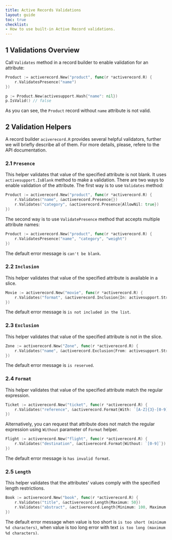 ```yaml
---
title: Active Records Validations
layout: guide
toc: true
checklist:
- How to use built-in Active Record validations.
---
```


## 1 Validations Overview

Call `Validates` method in a record builder to enable validation for an attribute:
```go
Product := activerecord.New("product", func(r *activerecord.R) {
    r.ValidatesPresence("name")
})
```

```go
p := Product.New(activesupport.Hash{"name": nil})
p.IsValid() // false
```

As you can see, the `Product` record without `name` attribute is not valid.

## 2 Validation Helpers

A record builder `aciverecord.R` provides several helpful validators, further we will
briefly describe all of them. For more details, please, refere to the API documentation.

### 2.1 `Presence`

This helper validates that value of the specified attribute is not blank. It uses
`activesupport.IsBlank` method to make a validation. There are two ways to enable
validation of the attribute. The first way is to use `Validates` method:

```go
Product := activerecord.New("product", func(r *activerecord.R) {
    r.Validates("name", &activerecord.Presence{})
    r.Validates("category", &activerecord.Presence{AllowNil: true})
})
```

The second way is to use `ValidatePresence` method that accepts multiple attribute names:
```go
Product := activerecord.New("product", func(r *activerecord.R) {
    r.ValidatesPresence("name", "category", "weight")
})
```

The default error message is `can't be blank`.

### 2.2 `Inclusion`

This helper validates that value of the specified attribute is available in a slice.

```go
Movie := activerecord.New("movie", func(r *activerecord.R) {
    r.Validates("format", &activerecord.Inclusion{In: activesupport.Strings("mkv", "avi")})
})
```

The default error message is `is not included in the list`.

### 2.3 `Exclusion`

This helper validates that value of the specified attribute is not in the slice.

```go
Zone := activerecord.New("Zone", func(r *activerecord.R) {
    r.Validates("name", &activerecord.Exclusion{From: activesupport.Strings("tk", "biz")})
})
```

The default error message is `is reserved`.

### 2.4 `Format`

This helper validates that value of the specified attribute match the regular expression.

```go
Ticket := activerecord.New("ticket", func(r *activerecord.R) {
    r.Validates("reference", &activerecord.Format{With: `[A-Z]{3}-[0-9]{4}`})
})
```

Alternatively, you can request that attribute does not match the regular expression
using `Without` parameter of `Format` helper.

```go
Flight := activerecord.New("flight", func(r *activerecord.R) {
    r.Validates("destination", &activerecord.Format{Without: `[0-9]`})
})
```

The default error message is `has invalid format`.

### 2.5 `Length`

This helper validates that the attributes' values comply with the specified length
restrictions.

```go
Book := activerecord.New("book", func(r *activerecord.R) {
    r.Validates("title", &activerecord.Length{Maximum: 50})
    r.Validates("abstract", &activerecord.Length{Minimum: 100, Maximum: 200})
})
```

The default error message when value is too short is `is too short (minimum %d characters)`,
when value is too long error with text `is too long (maximum %d characters)`.
